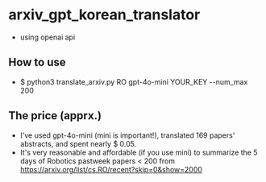 # arxiv_gpt_korean_translator
- using openai api 

## How to use 
- $ python3 translate_arxiv.py RO gpt-4o-mini YOUR_KEY --num_max 200

## The price (apprx.)
- I've used gpt-4o-mini (mini is important!), translated 169 papers' abstracts, and spent nearly $ 0.05.
- It's very reasonable and affordable (if you use mini) to summarize the 5 days of Robotics pastweek papers < 200 from https://arxiv.org/list/cs.RO/recent?skip=0&show=2000
